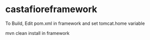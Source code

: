 castafioreframework
===================
To Build,
Edit pom.xml in framework and set tomcat.home variable

mvn clean install in framework
